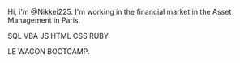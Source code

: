 Hi, i'm @Nikkei225. I'm working in the financial market in the Asset Management in Paris.

SQL VBA JS HTML CSS RUBY

LE WAGON BOOTCAMP.


<!---
Nikkei225/Nikkei225 is a ✨ special ✨ repository because its `README.md` (this file) appears on your GitHub profile.
You can click the Preview link to take a look at your changes.
--->

